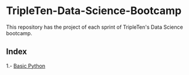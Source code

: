 # TripleTen-Data-Science-Bootcamp
This repository has the project of each sprint of TripleTen's Data Science bootcamp.

## Index

1.- [Basic Python](Sprint1_Project)
